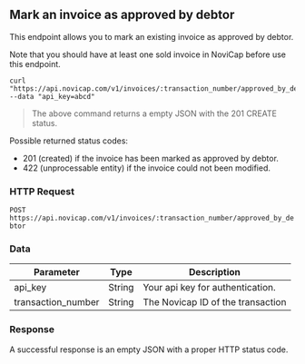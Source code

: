 ## Mark an invoice as approved by debtor

This endpoint allows you to mark an existing invoice as approved by debtor.

Note that you should have at least one sold invoice in NoviCap before use this endpoint.

```shell
curl "https://api.novicap.com/v1/invoices/:transaction_number/approved_by_debtor" --data "api_key=abcd"
```

> The above command returns a empty JSON with the 201 CREATE status.

Possible returned status codes:

- 201 (created) if the invoice has been marked as approved by debtor.
- 422 (unprocessable entity) if the invoice could not been modified.

### HTTP Request

`POST https://api.novicap.com/v1/invoices/:transaction_number/approved_by_debtor`

### Data

Parameter          | Type   | Description
-------------------|--------|----------------------------------
api_key            | String | Your api key for authentication.
transaction_number | String | The Novicap ID of the transaction

### Response

A successful response is an empty JSON with a proper HTTP status code.
